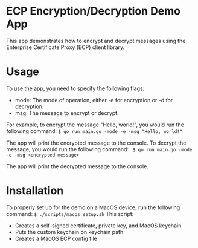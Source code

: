 # ECP Encryption/Decryption Demo App
This app demonstrates how to encrypt and decrypt messages using the Enterprise Certificate Proxy (ECP) client library.

# Usage
To use the app, you need to specify the following flags:

- mode: The mode of operation, either -e for encryption or -d for decryption.
- msg: The message to encrypt or decrypt.

For example, to encrypt the message "Hello, world!", you would run the following command:
```$ go run main.go -mode -e -msg "Hello, world!"```
    
The app will print the encrypted message to the console.
To decrypt the message, you would run the following command:
``` $ go run main.go -mode -d -msg <encrypted message>```
    
The app will print the decrypted message to the console.

# Installation
To properly set up for the demo on a MacOS device, run the following command: 
```$ ./scripts/macos_setup.sh```
This script: 
- Creates a self-signed certificate, private key, and MacOS keychain
- Puts the custom keychain on keychain path
- Creates a MacOS ECP config file
